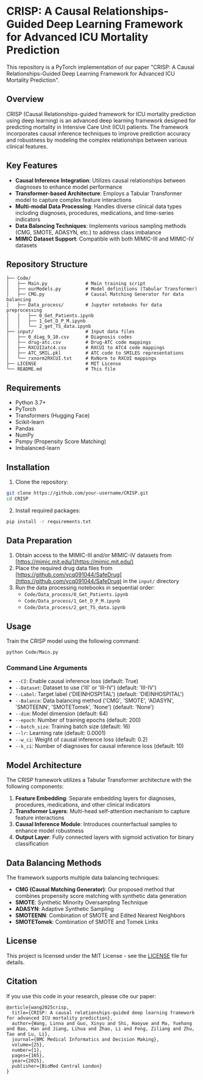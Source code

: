 # CRISP: A Causal Relationships-Guided Deep Learning Framework for Advanced ICU Mortality Prediction

This repository is a PyTorch implementation of our paper "CRISP: A Causal Relationships-Guided Deep Learning Framework for Advanced ICU Mortality Prediction".

## Overview

CRISP (Causal Relationships-guided framework for ICU mortality prediction using deep learning) is an advanced deep learning framework designed for predicting mortality in Intensive Care Unit (ICU) patients. The framework incorporates causal inference techniques to improve prediction accuracy and robustness by modeling the complex relationships between various clinical features.

## Key Features

- **Causal Inference Integration**: Utilizes causal relationships between diagnoses to enhance model performance
- **Transformer-based Architecture**: Employs a Tabular Transformer model to capture complex feature interactions
- **Multi-modal Data Processing**: Handles diverse clinical data types including diagnoses, procedures, medications, and time-series indicators
- **Data Balancing Techniques**: Implements various sampling methods (CMG, SMOTE, ADASYN, etc.) to address class imbalance
- **MIMIC Dataset Support**: Compatible with both MIMIC-III and MIMIC-IV datasets

## Repository Structure

```
├── Code/
│   ├── Main.py              # Main training script
│   ├── ourModels.py         # Model definitions (Tabular Transformer)
│   ├── CMG.py               # Causal Matching Generator for data balancing
│   ├── Data_process/        # Jupyter notebooks for data preprocessing
│   │   ├── 0_Get_Patients.ipynb
│   │   ├── 1_Get_D_P_M.ipynb
│   │   └── 2_get_TS_data.ipynb
├── input/                   # Input data files
│   ├── 0_diag_9_10.csv      # Diagnosis codes
│   ├── drug-atc.csv         # Drug-ATC code mappings
│   ├── RXCUI2atc4.csv       # RXCUI to ATC4 code mappings
│   ├── ATC_SMIL.pkl         # ATC code to SMILES representations
│   └── rxnorm2RXCUI.txt     # RxNorm to RXCUI mappings
├── LICENSE                  # MIT License
└── README.md                # This file
```

## Requirements

- Python 3.7+
- PyTorch
- Transformers (Hugging Face)
- Scikit-learn
- Pandas
- NumPy
- Psmpy (Propensity Score Matching)
- Imbalanced-learn

## Installation

1. Clone the repository:
```bash
git clone https://github.com/your-username/CRISP.git
cd CRISP
```

2. Install required packages:
```bash
pip install -r requirements.txt
```

## Data Preparation

1. Obtain access to the MIMIC-III and/or MIMIC-IV datasets from [https://mimic.mit.edu/](https://mimic.mit.edu/)
2. Place the required drug data files from [https://github.com/ycq091044/SafeDrug](https://github.com/ycq091044/SafeDrug) in the `input/` directory
3. Run the data processing notebooks in sequential order:
   - `Code/Data_process/0_Get_Patients.ipynb`
   - `Code/Data_process/1_Get_D_P_M.ipynb`
   - `Code/Data_process/2_get_TS_data.ipynb`

## Usage

Train the CRISP model using the following command:

```bash
python Code/Main.py
```

### Command Line Arguments

- `--CI`: Enable causal inference loss (default: True)
- `--Dataset`: Dataset to use ('III' or 'III-IV') (default: 'III-IV')
- `--Label`: Target label ('DIEINHOSPITAL') (default: 'DIEINHOSPITAL')
- `--Balance`: Data balancing method ('CMG', 'SMOTE', 'ADASYN', 'SMOTEENN', 'SMOTETomek', 'None') (default: 'None')
- `--dim`: Model dimension (default: 64)
- `--epoch`: Number of training epochs (default: 200)
- `--batch_size`: Training batch size (default: 16)
- `--lr`: Learning rate (default: 0.0001)
- `--w_ci`: Weight of causal inference loss (default: 0.2)
- `--k_ci`: Number of diagnoses for causal inference loss (default: 10)

## Model Architecture

The CRISP framework utilizes a Tabular Transformer architecture with the following components:

1. **Feature Embedding**: Separate embedding layers for diagnoses, procedures, medications, and other clinical indicators
2. **Transformer Layers**: Multi-head self-attention mechanism to capture feature interactions
3. **Causal Inference Module**: Introduces counterfactual samples to enhance model robustness
4. **Output Layer**: Fully connected layers with sigmoid activation for binary classification

## Data Balancing Methods

The framework supports multiple data balancing techniques:

- **CMG (Causal Matching Generator)**: Our proposed method that combines propensity score matching with synthetic data generation
- **SMOTE**: Synthetic Minority Oversampling Technique
- **ADASYN**: Adaptive Synthetic Sampling
- **SMOTEENN**: Combination of SMOTE and Edited Nearest Neighbors
- **SMOTETomek**: Combination of SMOTE and Tomek Links

## License

This project is licensed under the MIT License - see the [LICENSE](LICENSE) file for details.

## Citation

If you use this code in your research, please cite our paper:

```
@article{wang2025crisp,
  title={CRISP: A causal relationships-guided deep learning framework for advanced ICU mortality prediction},
  author={Wang, Linna and Guo, Xinyu and Shi, Haoyue and Ma, Yuehang and Bao, Han and Jiang, Lihua and Zhao, Li and Feng, Ziliang and Zhu, Tao and Lu, Li},
  journal={BMC Medical Informatics and Decision Making},
  volume={25},
  number={1},
  pages={165},
  year={2025},
  publisher={BioMed Central London}
}
```

